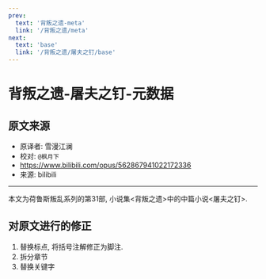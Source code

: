 ```yaml
---
prev:
  text: '背叛之遗-meta'
  link: '/背叛之遗/meta'
next:
  text: 'base'
  link: '/背叛之遗/屠夫之钉/base'
---
```


# 背叛之遗-屠夫之钉-元数据

## 原文来源

+ 原译者: 雪漫江澜
+ 校对: `@枫月下`
+ <https://www.bilibili.com/opus/562867941022172336>
+ 来源: bilibili

--------

本文为荷鲁斯叛乱系列的第31部, 小说集<背叛之遗>中的中篇小说<屠夫之钉>.

## 对原文进行的修正

1. 替换标点, 将括号注解修正为脚注.
2. 拆分章节
3. 替换关键字
